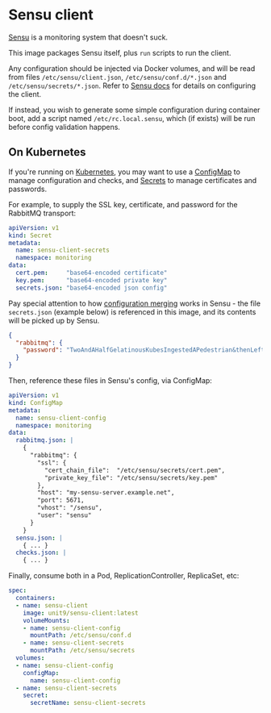 # Sensu client

[Sensu][] is a monitoring system that doesn't suck.

[Sensu]: https://sensuapp.org/

This image packages Sensu itself, plus `run` scripts to run the
client.

Any configuration should be injected via Docker volumes, and will be
read from files `/etc/sensu/client.json`, `/etc/sensu/conf.d/*.json`
and `/etc/sensu/secrets/*.json`. Refer to [Sensu docs][] for details
on configuring the client.

[Sensu docs]: https://sensuapp.org/docs/latest/reference/configuration.html

If instead, you wish to generate some simple configuration during
container boot, add a script named `/etc/rc.local.sensu`, which (if
exists) will be run before config validation happens.

## On Kubernetes

If you're running on [Kubernetes][], you may want to use a
[ConfigMap][] to manage configuration and checks, and [Secrets][] to
manage certificates and passwords.

[Kubernetes]: https://kubernetes.io/
[ConfigMap]: https://kubernetes.io/docs/user-guide/configmap/
[Secrets]: https://kubernetes.io/docs/user-guide/secrets/

For example, to supply the SSL key, certificate, and password for the
RabbitMQ transport:

```yaml
apiVersion: v1
kind: Secret
metadata:
  name: sensu-client-secrets
  namespace: monitoring
data:
  cert.pem:     "base64-encoded certificate"
  key.pem:      "base64-encoded private key"
  secrets.json: "base64-encoded json config"
```

Pay special attention to how [configuration merging][] works in
Sensu - the file `secrets.json` (example below) is referenced in this
image, and its contents will be picked up by Sensu.

```json
{
  "rabbitmq": {
    "password": "TwoAndAHalfGelatinousKubesIngestedAPedestrian&thenLeft"
  }
}
```

[configuration merging]: https://sensuapp.org/docs/latest/reference/configuration.html#configuration-merging

Then, reference these files in Sensu's config, via ConfigMap:

```yaml
apiVersion: v1
kind: ConfigMap
metadata:
  name: sensu-client-config
  namespace: monitoring
data:
  rabbitmq.json: |
    {
      "rabbitmq": {
        "ssl": {
          "cert_chain_file":  "/etc/sensu/secrets/cert.pem",
          "private_key_file": "/etc/sensu/secrets/key.pem"
        },
        "host": "my-sensu-server.example.net",
        "port": 5671,
        "vhost": "/sensu",
        "user": "sensu"
      }
    }
  sensu.json: |
    { ... }
  checks.json: |
    { ... }
```

Finally, consume both in a Pod, ReplicationController, ReplicaSet,
etc:

```yaml
spec:
  containers:
  - name: sensu-client
    image: unit9/sensu-client:latest
    volumeMounts:
    - name: sensu-client-config
      mountPath: /etc/sensu/conf.d
    - name: sensu-client-secrets
      mountPath: /etc/sensu/secrets
  volumes:
  - name: sensu-client-config
    configMap:
      name: sensu-client-config
  - name: sensu-client-secrets
    secret:
      secretName: sensu-client-secrets
```
